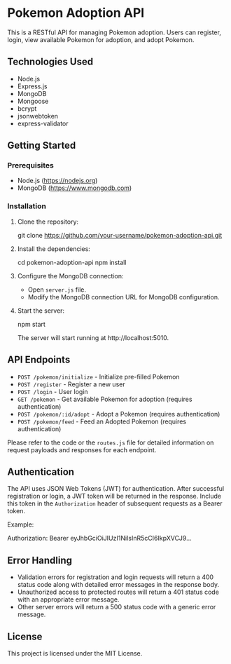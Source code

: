 # Pokemon Adoption API

This is a RESTful API for managing Pokemon adoption. Users can register, login, view available Pokemon for adoption, and adopt Pokemon.

## Technologies Used

- Node.js
- Express.js
- MongoDB
- Mongoose
- bcrypt
- jsonwebtoken
- express-validator

## Getting Started

### Prerequisites

- Node.js (https://nodejs.org)
- MongoDB (https://www.mongodb.com)

### Installation

1. Clone the repository:

   git clone https://github.com/your-username/pokemon-adoption-api.git

2. Install the dependencies:

   cd pokemon-adoption-api
   npm install

3. Configure the MongoDB connection:

   - Open `server.js` file.
   - Modify the MongoDB connection URL for MongoDB configuration.

4. Start the server:

   npm start

   The server will start running at http://localhost:5010.

## API Endpoints

- `POST /pokemon/initialize` - Initialize pre-filled Pokemon 
- `POST /register` - Register a new user
- `POST /login` - User login
- `GET /pokemon` - Get available Pokemon for adoption (requires authentication)
- `POST /pokemon/:id/adopt` - Adopt a Pokemon (requires authentication)
- `POST /pokemon/feed` - Feed an Adopted Pokemon (requires authentication)

Please refer to the code or the `routes.js` file for detailed information on request payloads and responses for each endpoint.

## Authentication

The API uses JSON Web Tokens (JWT) for authentication. After successful registration or login, a JWT token will be returned in the response. Include this token in the `Authorization` header of subsequent requests as a Bearer token.

Example:

Authorization: Bearer eyJhbGciOiJIUzI1NiIsInR5cCI6IkpXVCJ9...

## Error Handling

- Validation errors for registration and login requests will return a 400 status code along with detailed error messages in the response body.
- Unauthorized access to protected routes will return a 401 status code with an appropriate error message.
- Other server errors will return a 500 status code with a generic error message.

## License

This project is licensed under the MIT License.
